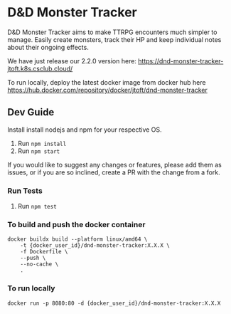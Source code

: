 # D&D Monster Tracker

D&D Monster Tracker aims to make TTRPG encounters much simpler to manage. Easily create monsters, track their HP and keep individual notes about their ongoing effects.

We have just release our 2.2.0 version here: https://dnd-monster-tracker-jtoft.k8s.csclub.cloud/

To run locally, deploy the latest docker image from docker hub here https://hub.docker.com/repository/docker/jtoft/dnd-monster-tracker

## Dev Guide

Install install nodejs and npm for your respective OS.

1. Run `npm install`
2. Run `npm start`

If you would like to suggest any changes or features, please add them as issues, or if you are so inclined, create a PR with the change from a fork.

### Run Tests

1. Run `npm test`

### To build and push the docker container

```
docker buildx build --platform linux/amd64 \
    -t {docker_user_id}/dnd-monster-tracker:X.X.X \
    -f Dockerfile \
    --push \
    --no-cache \
    .
```

### To run locally

```
docker run -p 8080:80 -d {docker_user_id}/dnd-monster-tracker:X.X.X
```
